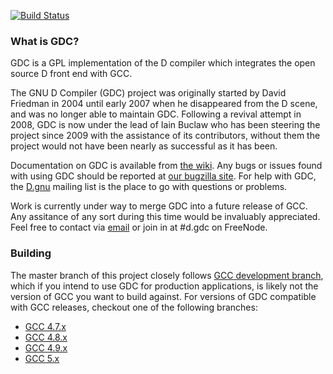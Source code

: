 [![Build Status](https://semaphoreci.com/api/v1/d-programming-gdc/gdc/branches/gdc-6/badge.svg)](https://semaphoreci.com/d-programming-gdc/gdc)

### What is GDC?

GDC is a GPL implementation of the D compiler which integrates the open source D front end with GCC.

The GNU D Compiler (GDC) project was originally started by David Friedman in 2004 until early 2007 when he disappeared from the D scene, and was no longer able to maintain GDC. Following a revival attempt in 2008, GDC is now under the lead of Iain Buclaw who has been steering the project since 2009 with the assistance of its contributors, without them the project would not have been nearly as successful as it has been.

Documentation on GDC is available from [the wiki][wiki]. Any bugs or issues found with using GDC should be reported at [our bugzilla site][bugs]. For help with GDC, the [D.gnu][maillist] mailing list is the place to go with questions or problems.

Work is currently under way to merge GDC into a future release of GCC. Any assitance of any sort during this time would be invaluably appreciated. Feel free to contact via [email][email] or join in at #d.gdc on FreeNode.

### Building

The master branch of this project closely follows [GCC development branch][gcc-devel], which if you intend to use GDC for production applications, is likely not the version of GCC you want to build against.  For versions of GDC compatible with GCC releases, checkout one of the following branches:

* [GCC 4.7.x](https://github.com/D-Programming-GDC/GDC/tree/gdc-4.7)
* [GCC 4.8.x](https://github.com/D-Programming-GDC/GDC/tree/gdc-4.8)
* [GCC 4.9.x](https://github.com/D-Programming-GDC/GDC/tree/gdc-4.9)
* [GCC 5.x](https://github.com/D-Programming-GDC/GDC/tree/gdc-5)

[home]: http://gdcproject.org
[wiki]: http://wiki.dlang.org/GDC
[bugs]: http://bugzilla.gdcproject.org
[maillist]: http://forum.dlang.org/group/D.gnu
[email]: mailto:ibuclaw@gdcproject.org
[gcc-devel]: http://gcc.gnu.org/git/?p=gcc.git;a=shortlog
